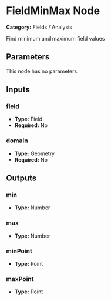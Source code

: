 
# FieldMinMax Node

**Category:** Fields / Analysis

Find minimum and maximum field values

## Parameters

This node has no parameters.

## Inputs


### field
- **Type:** Field
- **Required:** No



### domain
- **Type:** Geometry
- **Required:** No



## Outputs


### min
- **Type:** Number



### max
- **Type:** Number



### minPoint
- **Type:** Point



### maxPoint
- **Type:** Point




